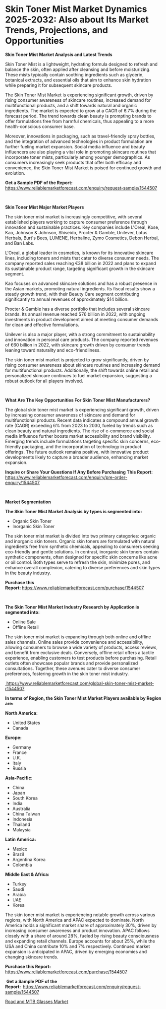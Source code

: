 <p><h1>Skin Toner Mist Market Dynamics 2025-2032: Also about Its Market Trends, Projections, and Opportunities</h1></p><p><strong>Skin Toner Mist Market Analysis and Latest Trends</strong></p>
<p><p>Skin Toner Mist is a lightweight, hydrating formula designed to refresh and balance the skin, often applied after cleansing and before moisturizing. These mists typically contain soothing ingredients such as glycerin, botanical extracts, and essential oils that aim to enhance skin hydration while preparing it for subsequent skincare products.</p><p>The Skin Toner Mist Market is experiencing significant growth, driven by rising consumer awareness of skincare routines, increased demand for multifunctional products, and a shift towards natural and organic ingredients. The market is expected to grow at a CAGR of 6.7% during the forecast period. The trend towards clean beauty is prompting brands to offer formulations free from harmful chemicals, thus appealing to a more health-conscious consumer base.</p><p>Moreover, innovations in packaging, such as travel-friendly spray bottles, and the integration of advanced technologies in product formulation are further fueling market expansion. Social media influence and beauty influencers are also playing a vital role in promoting skincare routines that incorporate toner mists, particularly among younger demographics. As consumers increasingly seek products that offer both efficacy and convenience, the Skin Toner Mist Market is poised for continued growth and evolution.</p></p>
<p><strong>Get a Sample PDF of the Report:&nbsp;</strong> <a href="https://www.reliablemarketforecast.com/enquiry/request-sample/1544507?utm_campaign=2316&utm_medium=2&utm_source=Github&utm_content=ia&utm_term=05042025&utm_id=skin-toner-mist">https://www.reliablemarketforecast.com/enquiry/request-sample/1544507</a></p>
<p>&nbsp;</p>
<p><strong>Skin Toner Mist Major Market Players</strong></p>
<p><p>The skin toner mist market is increasingly competitive, with several established players working to capture consumer preference through innovation and sustainable practices. Key companies include L'Oreal, Kose, Kao, Johnson & Johnson, Shiseido, Procter & Gamble, Unilever, Lotus Herbals, Burt's Bees, LUMENE, Herbaline, Zymo Cosmetics, Debon Herbal, and Ban Labs.</p><p>L'Oreal, a global leader in cosmetics, is known for its innovative skincare lines, including toners and mists that cater to diverse consumer needs. The company reported sales reaching €38 billion in 2022 and plans to expand its sustainable product range, targeting significant growth in the skincare segment.</p><p>Kao focuses on advanced skincare solutions and has a robust presence in the Asian markets, promoting natural ingredients. Its fiscal results show a steady growth trend, with their Beauty Care segment contributing significantly to annual revenues of approximately $14 billion.</p><p>Procter & Gamble has a diverse portfolio that includes several skincare brands. Its annual revenue reached $76 billion in 2022, with ongoing investments in product development aimed at meeting consumer demands for clean and effective formulations.</p><p>Unilever is also a major player, with a strong commitment to sustainability and innovation in personal care products. The company reported revenues of €60 billion in 2022, with skincare growth driven by consumer trends leaning toward naturality and eco-friendliness.</p><p>The skin toner mist market is projected to grow significantly, driven by rising consumer awareness about skincare routines and increasing demand for multifunctional products. Additionally, the shift towards online retail and personalized skincare continues to fuel market expansion, suggesting a robust outlook for all players involved.</p></p>
<p>&nbsp;</p>
<p><strong>What Are The Key Opportunities For Skin Toner Mist Manufacturers?</strong></p>
<p><p>The global skin toner mist market is experiencing significant growth, driven by increasing consumer awareness of skincare and demand for multifunctional products. Recent data indicates a compound annual growth rate (CAGR) exceeding 6% from 2023 to 2030, fueled by trends such as clean beauty and natural ingredients. The rise of e-commerce and social media influence further boosts market accessibility and brand visibility. Emerging trends include formulations targeting specific skin concerns, eco-friendly packaging, and the incorporation of technology in product offerings. The future outlook remains positive, with innovative product developments likely to capture a broader audience, enhancing market expansion.</p></p>
<p><strong>Inquire or Share Your Questions If Any Before Purchasing This Report:</strong> <a href="https://www.reliablemarketforecast.com/enquiry/pre-order-enquiry/1544507?utm_campaign=2316&utm_medium=2&utm_source=Github&utm_content=ia&utm_term=05042025&utm_id=skin-toner-mist">https://www.reliablemarketforecast.com/enquiry/pre-order-enquiry/1544507</a></p>
<p>&nbsp;</p>
<p><strong>Market Segmentation</strong></p>
<p><strong>The Skin Toner Mist Market Analysis by types is segmented into:</strong></p>
<p><ul><li>Organic Skin Toner</li><li>Inorganic Skin Toner</li></ul></p>
<p><p>The skin toner mist market is divided into two primary categories: organic and inorganic skin toners. Organic skin toners are formulated with natural ingredients free from synthetic chemicals, appealing to consumers seeking eco-friendly and gentle solutions. In contrast, inorganic skin toners contain synthetic components, often designed for specific skin concerns like acne or oil control. Both types serve to refresh the skin, minimize pores, and enhance overall complexion, catering to diverse preferences and skin types in the beauty industry.</p></p>
<p><strong>Purchase this Report:&nbsp;</strong><a href="https://www.reliablemarketforecast.com/purchase/1544507?utm_campaign=2316&utm_medium=2&utm_source=Github&utm_content=ia&utm_term=05042025&utm_id=skin-toner-mist">https://www.reliablemarketforecast.com/purchase/1544507</a></p>
<p>&nbsp;</p>
<p><strong>The Skin Toner Mist Market Industry Research by Application is segmented into:</strong></p>
<p><ul><li>Online Sale</li><li>Offline Retail</li></ul></p>
<p><p>The skin toner mist market is expanding through both online and offline sales channels. Online sales provide convenience and accessibility, allowing consumers to browse a wide variety of products, access reviews, and benefit from exclusive deals. Conversely, offline retail offers a tactile experience, enabling customers to test products before purchasing. Retail outlets often showcase popular brands and provide personalized consultations. Together, these avenues cater to diverse consumer preferences, fostering growth in the skin toner mist industry.</p></p>
<p><a href="https://www.reliablemarketforecast.com/global-skin-toner-mist-market-r1544507?utm_campaign=2316&utm_medium=2&utm_source=Github&utm_content=ia&utm_term=05042025&utm_id=skin-toner-mist">&nbsp;https://www.reliablemarketforecast.com/global-skin-toner-mist-market-r1544507</a></p>
<p><strong>In terms of Region, the Skin Toner Mist Market Players available by Region are:</strong></p>
<p>
    <p> <strong> North America: </strong>
        <ul>
            <li>United States</li>
            <li>Canada</li>
        </ul>
        </p> 
    <p> <strong> Europe: </strong>
        <ul>
            <li>Germany</li>
            <li>France</li>
            <li>U.K.</li>
            <li>Italy</li>
            <li>Russia</li>
        </ul>
        </p> 
    <p> <strong> Asia-Pacific: </strong>
        <ul>
            <li>China</li>
            <li>Japan</li>
            <li>South Korea</li>
            <li>India</li>
            <li>Australia</li>
            <li>China Taiwan</li>
            <li>Indonesia</li>
            <li>Thailand</li>
            <li>Malaysia</li>
        </ul>
        </p> 
    <p> <strong> Latin America: </strong>
        <ul>
            <li>Mexico</li>
            <li>Brazil</li>
            <li>Argentina Korea</li>
            <li>Colombia</li>
        </ul>
        </p> 
    <p> <strong> Middle East & Africa: </strong>
        <ul>
            <li>Turkey</li>
            <li>Saudi</li>
            <li>Arabia</li>
            <li>UAE</li>
            <li>Korea</li>
        </ul>
    </p>
    </p>
<p><p>The skin toner mist market is experiencing notable growth across various regions, with North America and APAC expected to dominate. North America holds a significant market share of approximately 30%, driven by increasing consumer awareness and product innovation. APAC follows closely with a share of around 28%, fueled by rising beauty consciousness and expanding retail channels. Europe accounts for about 25%, while the USA and China contribute 10% and 7% respectively. Continued market expansion is anticipated in APAC, driven by emerging economies and changing skincare trends.</p></p>
<p><strong>Purchase this Report: </strong><a href="https://www.reliablemarketforecast.com/purchase/1544507?utm_campaign=2316&utm_medium=2&utm_source=Github&utm_content=ia&utm_term=05042025&utm_id=skin-toner-mist">https://www.reliablemarketforecast.com/purchase/1544507</a></p>
<p>&nbsp;<strong>Get a Sample PDF of the Report:&nbsp;&nbsp;</strong><a href="https://www.reliablemarketforecast.com/enquiry/request-sample/1544507?utm_campaign=2316&utm_medium=2&utm_source=Github&utm_content=ia&utm_term=05042025&utm_id=skin-toner-mist">https://www.reliablemarketforecast.com/enquiry/request-sample/1544507</a></p>
<p><strong></strong></p>
<p><p><a href="https://github.com/bensemilia864/Market-Research-Report-List-1/blob/main/road-and-mtb-glasses-market.md?utm_campaign=2316&utm_medium=2&utm_source=Github&utm_content=ia&utm_term=05042025&utm_id=skin-toner-mist">Road and MTB Glasses Market</a></p></p>